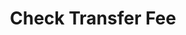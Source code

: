 ---
title: Check Transfer Fee
excerpt: Get transfer limits and get fee amount for transfer.
api:
  file: market.json
  operationId: Balance.Payments.Fee
hidden: false
---
